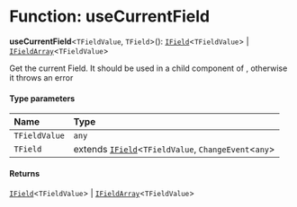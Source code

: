 # Function: useCurrentField

**useCurrentField**<`TFieldValue`, `TField`>(): [`IField`](/en/auto-docs/fixed-layout-editor/interfaces/IField.md)<`TFieldValue`> | [`IFieldArray`](/en/auto-docs/fixed-layout-editor/interfaces/IFieldArray.md)<`TFieldValue`>

Get the current Field. It should be used in a child component of <Field />, otherwise it throws an error

#### Type parameters

| Name | Type |
| :------ | :------ |
| `TFieldValue` | `any` |
| `TField` | extends [`IField`](/en/auto-docs/fixed-layout-editor/interfaces/IField.md)<`TFieldValue`, `ChangeEvent`<`any`> | `TFieldValue`> | [`IFieldArray`](/en/auto-docs/fixed-layout-editor/interfaces/IFieldArray.md)<`TFieldValue`> = [`IField`](/en/auto-docs/fixed-layout-editor/interfaces/IField.md)<`TFieldValue`, `ChangeEvent`<`any`> | `TFieldValue`> |

#### Returns

[`IField`](/en/auto-docs/fixed-layout-editor/interfaces/IField.md)<`TFieldValue`> | [`IFieldArray`](/en/auto-docs/fixed-layout-editor/interfaces/IFieldArray.md)<`TFieldValue`>
